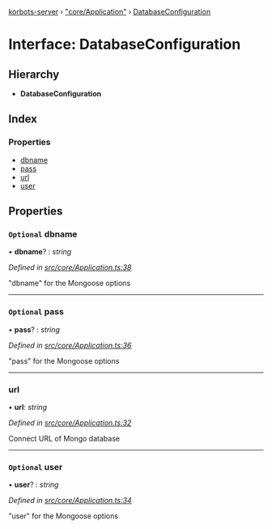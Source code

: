 [korbots-server](../README.md) › ["core/Application"](../modules/_core_application_.md) › [DatabaseConfiguration](_core_application_.databaseconfiguration.md)

# Interface: DatabaseConfiguration

## Hierarchy

* **DatabaseConfiguration**

## Index

### Properties

* [dbname](_core_application_.databaseconfiguration.md#optional-dbname)
* [pass](_core_application_.databaseconfiguration.md#optional-pass)
* [url](_core_application_.databaseconfiguration.md#url)
* [user](_core_application_.databaseconfiguration.md#optional-user)

## Properties

### `Optional` dbname

• **dbname**? : *string*

*Defined in [src/core/Application.ts:38](https://github.com/Xisabla/Korbots/blob/cba63b6/server/src/core/Application.ts#L38)*

"dbname" for the Mongoose options

___

### `Optional` pass

• **pass**? : *string*

*Defined in [src/core/Application.ts:36](https://github.com/Xisabla/Korbots/blob/cba63b6/server/src/core/Application.ts#L36)*

"pass" for the Mongoose options

___

###  url

• **url**: *string*

*Defined in [src/core/Application.ts:32](https://github.com/Xisabla/Korbots/blob/cba63b6/server/src/core/Application.ts#L32)*

Connect URL of Mongo database

___

### `Optional` user

• **user**? : *string*

*Defined in [src/core/Application.ts:34](https://github.com/Xisabla/Korbots/blob/cba63b6/server/src/core/Application.ts#L34)*

"user" for the Mongoose options
